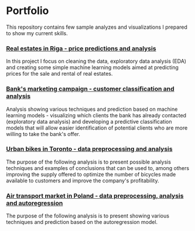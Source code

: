 # Portfolio
This repository contains few sample analyzes and visualizations I prepared to show my current skills.


### [Real estates in Riga - price predictions and analysis](https://github.com/piotrwieckiewicz/Portfolio/blob/master/riga_real_estate/riga.ipynb)

In this project I focus on cleaning the data, exploratory data analysis (EDA) and creating some simple machine learning models aimed at predicting prices for the sale and rental of real estates.

### [Bank's marketing campaign - customer classification and analysis](https://github.com/piotrwieckiewicz/Portfolio/blob/master/bank_marketing_analysis/bank_marketing_analysis.ipynb)

Analysis showing various techniques and prediction based on machine learning models - visualizing which clients the bank has already contacted (exploratory data analysis) and developing a predictive classification models that will allow easier identification of potential clients who are more willing to take the bank's offer.

### [Urban bikes in Toronto - data preprocessing and analysis](https://github.com/piotrwieckiewicz/Portfolio/blob/master/city_bikes_analysis/toronto_bikeshare.ipynb)

The purpose of the following analysis is to present possible analysis techniques and examples of conclusions that can be used to, among others improving the supply offered to optimize the number of bicycles made available to customers and improve the company's profitability.

### [Air transport market in Poland - data preprocessing, analysis and autoregression](https://github.com/piotrwieckiewicz/Portfolio/blob/master/air_transport_analysis/air_passenger_transport_analysis.ipynb)

The purpose of the following analysis is to present showing various techniques and prediction based on the autoregression model.
